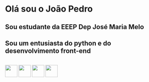 <h1> Olá sou o João Pedro </h1>
<h2>Sou estudante da EEEP Dep José Maria Melo</h2>
<h2>Sou um entusiasta do python e do desenvolvimento front-end</h2>
<div style="display: inline_block"><br>
<img align="center" src="https://cdn.jsdelivr.net/gh/devicons/devicon@latest/icons/python/python-original.svg"  width = "40px"/>
<img align="center" src="https://cdn.jsdelivr.net/gh/devicons/devicon@latest/icons/html5/html5-original-wordmark.svg" width = "40px"/>
<img align="center" src="https://cdn.jsdelivr.net/gh/devicons/devicon@latest/icons/css3/css3-original-wordmark.svg" width = "40px"/>
<img align="center" src="https://upload.wikimedia.org/wikipedia/commons/6/6a/JavaScript-logo.png" width = "40px"/>
</div>  

